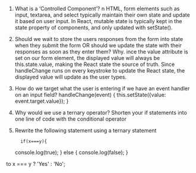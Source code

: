 1.  What is a ‘Controlled Component’?
n HTML, form elements such as input, textarea, and select typically maintain their own state and update it based on user input. In React, mutable state is typically kept in the state property of components, and only updated with setState().
  
  
3.  Should we wait to store the users responses from the form into state when they submit the form OR should we update the state with their responses as soon as they enter them? Why.
  ince the value attribute is set on our form element, the displayed value will always be this.state.value, making the React state the source of truth. Since handleChange runs on every keystroke to update the React state, the displayed value will update as the user types.
  
  
4.  How do we target what the user is entering if we have an event handler on an input field?
   handleChange(event) {
    this.setState({value: event.target.value});
  }
  
  
 1. Why would we use a ternary operator?
  Shorten your if statements into one line of code with the conditional operator

2.  Rewrite the following statement using a ternary statement
  
          if(x===y){
       console.log(true);
        } else {
       console.log(false);
        }
  
  
  to
        x === y ? 'Yes' : 'No';
